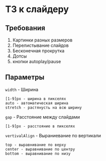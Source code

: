 # ТЗ к слайдеру

## Требования

1. Картинки разных размеров
2. Перелистывание слайдов
3. Бесконечная прокрутка
4. Дотсы
5. кнопки autoplay/pause

## Параметры

`width` - Ширина

    [1-9]px - ширина в пикселях
    auto - автоматическая ширина
    stretch - растянусть на всю ширину

`gap` - Расстояние между слайдами

    [1-9]px - расстояние в пикселях

`vertivalAlign` - Выраниевание по вертикали

    top - выравнивание по верху
    center - выравнивание по центру
    bottom - выравнивание по низу





